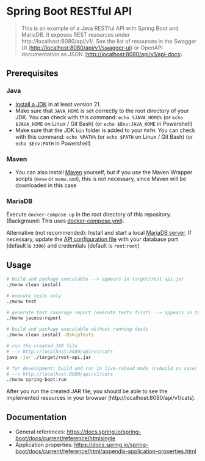 # Spring Boot RESTful API

> This is an example of a Java RESTful API with Spring Boot and MariaDB.
> It exposes REST resources under http://localhost:8080/api/v1/.
> See the list of resources in the Swagger UI (<http://localhost:8080/api/v1/swagger-ui>) or OpenAPI documentation as JSON (<http://localhost:8080/api/v1/api-docs>).

## Prerequisites

### Java

- [Install a JDK](https://www.oracle.com/de/java/technologies/downloads/) in at least version 21.
- Make sure that `JAVA_HOME` is set correctly to the root directory of your JDK. You can check with this command: `echo %JAVA_HOME%` (or `echo $JAVA_HOME` on Linux / Git Bash) (or `echo $Env:JAVA_HOME` in Powershell)
- Make sure that the JDK `bin` folder is added to your `PATH`. You can check with this command: `echo %PATH%` (or `echo $PATH` on Linux / Git Bash) (or `echo $Env:PATH` in Powershell)

### Maven

- You can also install [Maven](https://maven.apache.org/) yourself, but if you use the Maven Wrapper scripts (`mvnw` or `mvnw.cmd`), this is not necessary, since Maven will be downloaded in this case

### MariaDB

Execute `docker-compose up` in the root directory of this repository. (Background: This uses [docker-compose.yml](../docker-compose.yml)).

Alternative (not recommended): Install and start a local [MariaDB server](https://mariadb.org/download/).
If necessary, update the [API configuration file](src/main/resources/application.properties) with your database port (default is `3306`) and credentials (default is `root`:`root`)

## Usage

```bash
# build and package executable --> appears in target/rest-api.jar
./mvnw clean install

# execute tests only
./mvnw test

# generate test coverage report (execute tests first) --> appears in target/site/jacoco/index.html
./mvnw jacoco:report

# build and package executable without running tests
./mvnw clean install -DskipTests

# run the created JAR file
# --> http://localhost:8080/api/v1/cats
java -jar ./target/rest-api.jar

# for development: build and run in live-reload mode (rebuild on save)
# --> http://localhost:8080/api/v1/cats
./mvnw spring-boot:run
```

After you run the created JAR file, you should be able to see the implemented resources in your browser (http://localhost:8080/api/v1/cats).

## Documentation

- General references: https://docs.spring.io/spring-boot/docs/current/reference/htmlsingle
- Application properties: https://docs.spring.io/spring-boot/docs/current/reference/html/appendix-application-properties.html
